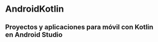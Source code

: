 # AndroidKotlin
Proyectos y aplicaciones para móvil con Kotlin en Android Studio
----------------------------------------------------------------